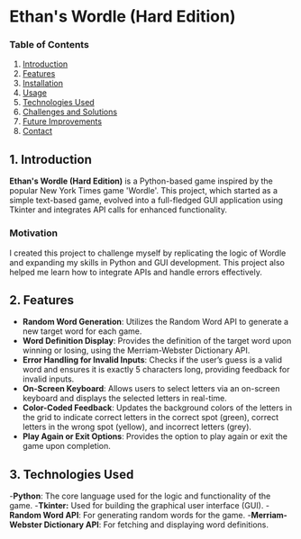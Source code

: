 # Ethan's Wordle (Hard Edition)

### Table of Contents

1. [Introduction](#introduction)
2. [Features](#features)
3. [Installation](#installation)
4. [Usage](#usage)
5. [Technologies Used](#technologies-used)
6. [Challenges and Solutions](#challenges-and-solutions)
7. [Future Improvements](#future-improvements)
8. [Contact](#contact)

## 1. Introduction

**Ethan's Wordle (Hard Edition)** is a Python-based game inspired by the popular New York Times game 'Wordle'. This project, which started as a simple text-based game, evolved into a full-fledged GUI application using Tkinter and integrates API calls for enhanced functionality.

### Motivation

I created this project to challenge myself by replicating the logic of Wordle and expanding my skills in Python and GUI development. This project also helped me learn how to integrate APIs and handle errors effectively.

## 2. Features

- **Random Word Generation**: Utilizes the Random Word API to generate a new target word for each game.
- **Word Definition Display**: Provides the definition of the target word upon winning or losing, using the Merriam-Webster Dictionary API.
- **Error Handling for Invalid Inputs**: Checks if the user’s guess is a valid word and ensures it is exactly 5 characters long, providing feedback for invalid inputs.
- **On-Screen Keyboard**: Allows users to select letters via an on-screen keyboard and displays the selected letters in real-time.
- **Color-Coded Feedback**: Updates the background colors of the letters in the grid to indicate correct letters in the correct spot (green), correct letters in the wrong spot (yellow), and incorrect letters (grey).
- **Play Again or Exit Options**: Provides the option to play again or exit the game upon completion.

## 3. Technologies Used
-**Python**: The core language used for the logic and functionality of the game.
-**Tkinter:** Used for building the graphical user interface (GUI).
-**Random Word API**: For generating random words for the game.
-**Merriam-Webster Dictionary API**: For fetching and displaying word definitions.
